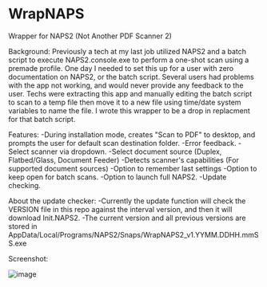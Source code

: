 # WrapNAPS
Wrapper for NAPS2 (Not Another PDF Scanner 2)

Background:
Previously a tech at my last job utilized NAPS2 and a batch script to execute NAPS2.console.exe to perform a one-shot scan using a premade profile. One day I needed to set this up for a user with zero documentation on NAPS2, or the batch script. Several users had problems with the app not working, and would never provide any feedback to the user. Techs were extracting this app and manually editing the batch script to scan to a temp file then move it to a new file using time/date system variables to name the file. I wrote this wrapper to be a drop in replacment for that batch script.

Features:
  -During installation mode, creates "Scan to PDF" to desktop, and prompts the user for default scan destination folder.
  -Error feedback.
  -Select scanner via dropdown.
  -Select document source (Duplex, Flatbed/Glass, Document Feeder)
  -Detects scanner's capabilities (For supported document sources)
  -Option to remember last settings
  -Option to keep open for batch scans.
  -Option to launch full NAPS2.
  -Update checking.

About the update checker:
  -Currently the update function will check the VERSION file in this repo against the interval version, and then it will download Init.NAPS2.
  -The current version and all previous versions are stored in AppData/Local/Programs/NAPS2/Snaps/WrapNAPS2_v1.YYMM.DDHH.mmSS.exe

Screenshot:

![image](https://github.com/BiatuAutMiahn/WrapNAPS/assets/6149596/0cb677a7-b63f-4ed5-90b4-650bc3c3063f)


